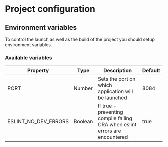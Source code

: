 # Project configuration

## Environment variables

To control the launch as well as the build of the project you should setup environment variables.

### Available variables

| Property                               | Type    | Description                                                                                                             | Default                                                      |
| -------------------------------------- | ------- | ----------------------------------------------------------------------------------------------------------------------- | ------------------------------------------------------------ |
| PORT                                   | Number  | Sets the port on which application will be launched                                                                     | 8084                                                         | 
| ESLINT_NO_DEV_ERRORS                   | Boolean | If true - preventing compile failing CRA when eslint errors are encountered                                             | true                                                         | 
